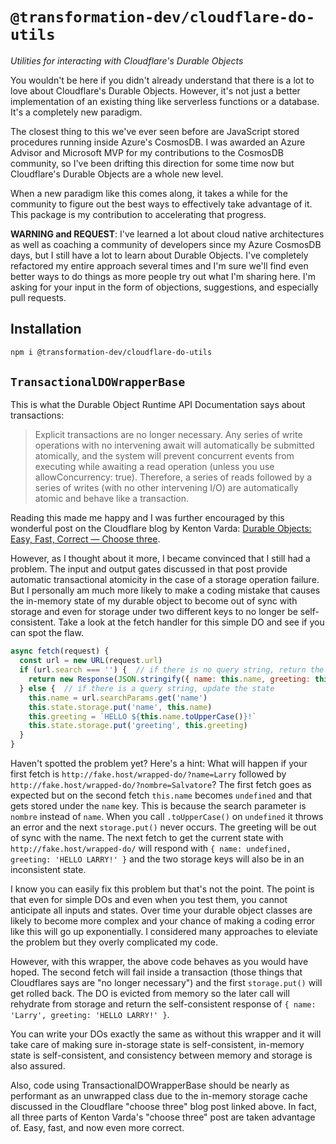 # `@transformation-dev/cloudflare-do-utils`
_Utilities for interacting with Cloudflare's Durable Objects_

You wouldn't be here if you didn't already understand that there is a lot to love about Cloudflare's Durable Objects. However, it's not just a better implementation of an existing thing like serverless functions or a database. It's a completely new paradigm.

The closest thing to this we've ever seen before are JavaScript stored procedures running inside Azure's CosmosDB. I was awarded an Azure Advisor and Microsoft MVP for my contributions to the CosmosDB community, so I've been drifting this direction for some time now but Cloudflare's Durable Objects are a whole new level.

When a new paradigm like this comes along, it takes a while for the community to figure out the best ways to effectively take advantage of it. This package is my contribution to accelerating that progress. 

**WARNING and REQUEST**: I've learned a lot about cloud native architectures as well as coaching a community of developers since my Azure CosmosDB days, but I still have a lot to learn about Durable Objects. I've completely refactored my entire approach several times and I'm sure we'll find even better ways to do things as more people try out what I'm sharing here. I'm asking for your input in the form of objections, suggestions, and especially pull requests.

## Installation

```bash
npm i @transformation-dev/cloudflare-do-utils
```

## `TransactionalDOWrapperBase`

This is what the Durable Object Runtime API Documentation says about transactions:

> Explicit transactions are no longer necessary. Any series of write operations with no intervening await will automatically be submitted atomically, and the system will prevent concurrent events from executing while awaiting a read operation (unless you use allowConcurrency: true). Therefore, a series of reads followed by a series of writes (with no other intervening I/O) are automatically atomic and behave like a transaction.

Reading this made me happy and I was further encouraged by this wonderful post on the Cloudflare blog by Kenton Varda: [Durable Objects: Easy, Fast, Correct — Choose three](https://blog.cloudflare.com/durable-objects-easy-fast-correct-choose-three/). 

However, as I thought about it more, I became convinced that I still had a problem. The input and output gates discussed in that post provide automatic transactional atomicity in the case of a storage operation failure. But I personally am much more likely to make a coding mistake that causes the in-memory state of my durable object to become out of sync with storage and even for storage under two different keys to no longer be self-consistent. Take a look at the fetch handler for this simple DO and see if you can spot the flaw.

```javascript
async fetch(request) {
  const url = new URL(request.url)
  if (url.search === '') {  // if there is no query string, return the current state
    return new Response(JSON.stringify({ name: this.name, greeting: this.greeting }))
  } else {  // if there is a query string, update the state
    this.name = url.searchParams.get('name')
    this.state.storage.put('name', this.name)
    this.greeting = `HELLO ${this.name.toUpperCase()}!`
    this.state.storage.put('greeting', this.greeting)
  }
}
```

Haven't spotted the problem yet? Here's a hint: What will happen if your first fetch is `http://fake.host/wrapped-do/?name=Larry` followed by `http://fake.host/wrapped-do/?nombre=Salvatore`? The first fetch goes as expected but on the second fetch `this.name` becomes `undefined` and that gets stored under the `name` key. This is because the search parameter is `nombre` instead of `name`. When you call `.toUpperCase()` on `undefined` it throws an error and the next `storage.put()` never occurs. The greeting will be out of sync with the name. The next fetch to get the current state with `http://fake.host/wrapped-do/` will respond with `{ name: undefined, greeting: 'HELLO LARRY!' }` and the two storage keys will also be in an inconsistent state.

I know you can easily fix this problem but that's not the point. The point is that even for simple DOs and even when you test them, you cannot anticipate all inputs and states. Over time your durable object classes are likely to become more complex and your chance of making a coding error like this will go up exponentially. I considered many approaches to eleviate the problem but they overly complicated my code. 

However, with this wrapper, the above code behaves as you would have hoped. The second fetch will fail inside a transaction (those things that Cloudflares says are "no longer necessary") and the first `storage.put()` will get rolled back. The DO is evicted from memory so the later call will rehydrate from storage and return the self-consistent response of `{ name: 'Larry', greeting: 'HELLO LARRY!' }`.

You can write your DOs exactly the same as without this wrapper and it will take care of making sure in-storage state is self-consistent, in-memory state is self-consistent, and consistency between memory and storage is also assured.

Also, code using TransactionalDOWrapperBase should be nearly as performant as an unwrapped class due to the in-memory storage cache discussed in the Cloudflare "choose three" blog post linked above. In fact, all three parts of Kenton Varda's "choose three" post are taken advantage of. Easy, fast, and now even more correct.
